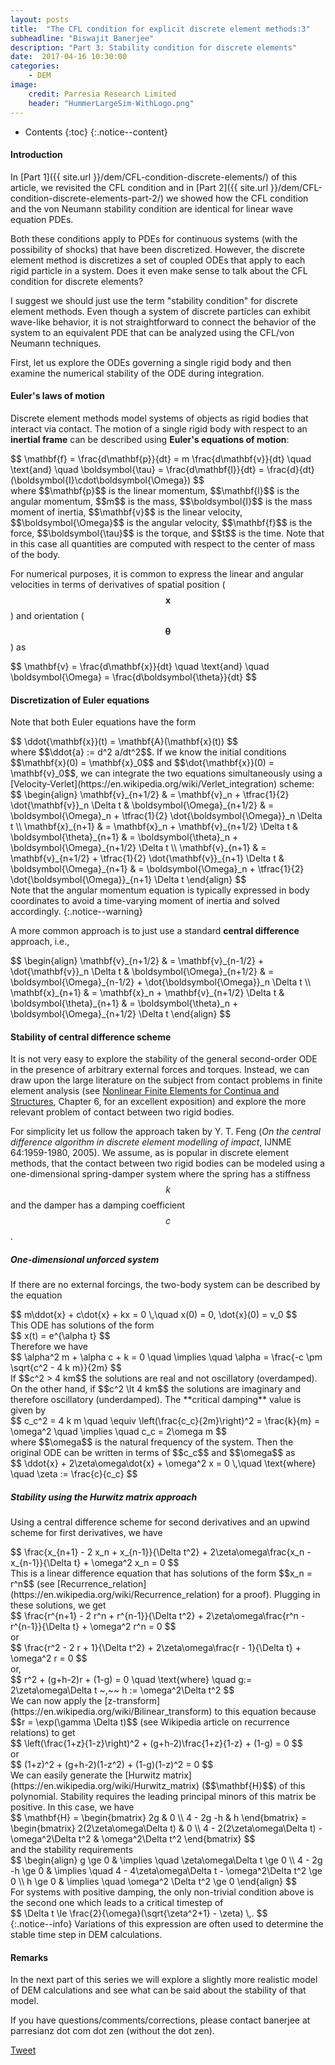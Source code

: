 ```yaml
---
layout: posts
title:  "The CFL condition for explicit discrete element methods:3"
subheadline: "Biswajit Banerjee"
description: "Part 3: Stability condition for discrete elements"
date:  2017-04-16 10:30:00
categories:
    - DEM
image:
    credit: Parresia Research Limited
    header: "HummerLargeSim-WithLogo.png"
---
```


- Contents
{:toc}
{:.notice--content}

#### Introduction ####
In [Part 1]({{ site.url }}/dem/CFL-condition-discrete-elements/) of this article,
we revisited the CFL condition and in [Part 2]({{ site.url }}/dem/CFL-condition-discrete-elements-part-2/) we showed how the CFL condition and the von Neumann stability condition are
identical for linear wave equation PDEs.

Both these conditions apply to PDEs for continuous systems (with the possibility
of shocks) that have been discretized.  However, the discrete element method is
discretizes a set of coupled ODEs that apply to each rigid particle in a system.
Does it even make sense to talk about the CFL condition for discrete elements?

I suggest we should just use the term "stability condition" for discrete element 
methods. Even though a system of discrete particles can exhibit wave-like behavior,
it is not straightforward to connect the behavior of the system to an equivalent
PDE that can be analyzed using the CFL/von Neumann techniques.

First, let us explore the ODEs governing a single rigid body and then examine the
numerical stability of the ODE during integration.

#### Euler's laws of motion ####
Discrete element methods model systems of objects as rigid bodies that interact
via contact.  The motion of a single rigid body with respect to an **inertial frame**
can be described using **Euler's equations of motion**:
<div>
$$
  \mathbf{f} = \frac{d\mathbf{p}}{dt} = m \frac{d\mathbf{v}}{dt} \quad \text{and} \quad
  \boldsymbol{\tau} = \frac{d\mathbf{l}}{dt} = \frac{d}{dt}(\boldsymbol{I}\cdot\boldsymbol{\Omega})
$$
</div>
where $$\mathbf{p}$$ is the linear momentum, $$\mathbf{l}$$ is the angular momentum,
$$m$$ is the mass, $$\boldsymbol{I}$$ is the mass moment of inertia, $$\mathbf{v}$$ is
the linear velocity, $$\boldsymbol{\Omega}$$ is the angular velocity, $$\mathbf{f}$$ is
the force, $$\boldsymbol{\tau}$$ is the torque, and $$t$$ is the time.  Note that
in this case all quantities are computed with respect to the center of mass of the body.

For numerical purposes, it is common to express the linear and angular velocities in
terms of derivatives of spatial position ($$\mathbf{x}$$) and
orientation ($$\mathbf{\theta}$$) as
<div>
$$
  \mathbf{v} = \frac{d\mathbf{x}}{dt} \quad \text{and} \quad
  \boldsymbol{\Omega} = \frac{d\boldsymbol{\theta}}{dt}
$$
</div>

#### Discretization of Euler equations ####
Note that both Euler equations have the form
<div>
$$
  \ddot{\mathbf{x}}(t) = \mathbf{A}(\mathbf{x}(t))
$$
</div>
where $$\ddot{a} := d^2 a/dt^2$$.  If we know the initial conditions $$\mathbf{x}(0) = \mathbf{x}_0$$ and $$\dot{\mathbf{x}}(0) = \mathbf{v}_0$$, we can integrate the two equations
simultaneously using a [Velocity-Verlet](https://en.wikipedia.org/wiki/Verlet_integration)
scheme:
<div>
$$
  \begin{align}
  \mathbf{v}_{n+1/2} & = \mathbf{v}_n + \tfrac{1}{2} \dot{\mathbf{v}}_n \Delta t 
  & \boldsymbol{\Omega}_{n+1/2} & = \boldsymbol{\Omega}_n +
     \tfrac{1}{2} \dot{\boldsymbol{\Omega}}_n \Delta t \\
  \mathbf{x}_{n+1} & = \mathbf{x}_n + \mathbf{v}_{n+1/2} \Delta t
  & \boldsymbol{\theta}_{n+1} & = \boldsymbol{\theta}_n +
    \boldsymbol{\Omega}_{n+1/2} \Delta t \\
  \mathbf{v}_{n+1} & = \mathbf{v}_{n+1/2} + \tfrac{1}{2} \dot{\mathbf{v}}_{n+1} \Delta t 
  & \boldsymbol{\Omega}_{n+1} & = \boldsymbol{\Omega}_n +
     \tfrac{1}{2} \dot{\boldsymbol{\Omega}}_{n+1} \Delta t 
  \end{align}
$$
</div>
Note that the angular momentum equation is typically
expressed in body coordinates to avoid a time-varying moment of inertia and solved
accordingly.
{:.notice--warning}

A more common approach is to just use a standard **central difference** approach, i.e.,
<div>
$$
  \begin{align}
  \mathbf{v}_{n+1/2} & = \mathbf{v}_{n-1/2} + \dot{\mathbf{v}}_n \Delta t 
  & \boldsymbol{\Omega}_{n+1/2} & = \boldsymbol{\Omega}_{n-1/2} +
     \dot{\boldsymbol{\Omega}}_n \Delta t \\
  \mathbf{x}_{n+1} & = \mathbf{x}_n + \mathbf{v}_{n+1/2} \Delta t
  & \boldsymbol{\theta}_{n+1} & = \boldsymbol{\theta}_n +
    \boldsymbol{\Omega}_{n+1/2} \Delta t 
  \end{align}
$$
</div>

#### Stability of central difference scheme ####
It is not very easy to explore the stability of the general second-order ODE in the presence
of arbitrary external forces and torques.  Instead, we can draw upon the large literature
on the subject from contact problems in finite element analysis (see [Nonlinear Finite Elements for Continua and Structures](https://books.google.co.nz/books?id=BQpfAQAAQBAJ&dq=nonlinear+finite+elements+of+continua+and+structures), Chapter 6, for an excellent exposition) and explore the more relevant problem of contact between two rigid bodies.

For simplicity let us follow the approach taken by Y. T. Feng
(*On the central difference algorithm in discrete element modelling of impact*, IJNME 64:1959-1980, 2005).
We assume, as is popular in discrete element methods, that the contact between two rigid bodies
can be modeled using a one-dimensional spring-damper system where the spring has a stiffness $$k$$
and the damper has a damping coefficient $$c$$.

##### One-dimensional unforced system #####
If there are no external forcings, the two-body system can be described by the equation
<div>
$$
  m\ddot{x} + c\dot{x} + kx = 0 \,\quad x(0) = 0, \dot{x}(0) = v_0
$$
</div>
This ODE has solutions of the form
<div>
$$
  x(t) = e^{\alpha t}
$$
</div>
Therefore we have
<div>
$$
  \alpha^2 m + \alpha c + k = 0
  \quad \implies \quad
  \alpha = \frac{-c \pm \sqrt{c^2 - 4 k m}}{2m} 
$$
</div>
If $$c^2 > 4 km$$ the solutions are real and not oscillatory (overdamped).  On the other
hand, if $$c^2 \lt 4 km$$ the solutions are imaginary and therefore oscillatory (underdamped).
The **critical damping** value is given by
<div>
$$
  c_c^2 = 4 k m \quad \equiv \left(\frac{c_c}{2m}\right)^2 = \frac{k}{m} = \omega^2
  \quad \implies \quad c_c = 2\omega m
$$
</div>
where $$\omega$$ is the natural frequency of the system. Then the original ODE can be
written in terms of $$c_c$$ and $$\omega$$ as
<div>
$$
  \ddot{x} + 2\zeta\omega\dot{x} + \omega^2 x = 0 \,\quad \text{where} \quad \zeta := \frac{c}{c_c}
$$
</div>

##### Stability using the Hurwitz matrix approach #####
Using a central difference scheme for second derivatives and an upwind scheme for first derivatives,
we have
<div>
$$
  \frac{x_{n+1} - 2 x_n + x_{n-1}}{\Delta t^2} +
  2\zeta\omega\frac{x_n - x_{n-1}}{\Delta t} + \omega^2 x_n = 0 
$$
</div>
This is a linear difference equation that has solutions of the form $$x_n = r^n$$ (see [Recurrence_relation](https://en.wikipedia.org/wiki/Recurrence_relation) for a proof). Plugging in these solutions, we get
<div>
$$
  \frac{r^{n+1} - 2 r^n + r^{n-1}}{\Delta t^2} +
  2\zeta\omega\frac{r^n - r^{n-1}}{\Delta t} + \omega^2 r^n = 0 
$$
</div>
or
<div>
$$
  \frac{r^2 - 2 r + 1}{\Delta t^2} +
  2\zeta\omega\frac{r - 1}{\Delta t} + \omega^2 r = 0 
$$
</div>
or,
<div>
$$
  r^2 + (g+h-2)r + (1-g) = 0 \quad \text{where} \quad g:= 2\zeta\omega\Delta t ~,~~ h := \omega^2\Delta t^2
$$
</div>
We can now apply the [z-transform](https://en.wikipedia.org/wiki/Bilinear_transform) to this
equation because $$r = \exp(\gamma \Delta t)$$ (see Wikipedia article on recurrence relations)
to get
<div>
$$
 \left(\frac{1+z}{1-z}\right)^2 + (g+h-2)\frac{1+z}{1-z} + (1-g) = 0
$$
</div>
or
<div>
$$
 (1+z)^2 + (g+h-2)(1-z^2) + (1-g)(1-z)^2 = 0
$$
</div>
We can easily generate the [Hurwitz matrix](https://en.wikipedia.org/wiki/Hurwitz_matrix)
($$\mathbf{H}$$) of this
polynomial. Stability requires the leading principal minors of this matrix be positive.
In this case, we have
<div>
$$
  \mathbf{H} = \begin{bmatrix} 2g & 0 \\ 4 - 2g -h & h \end{bmatrix}
    = \begin{bmatrix} 2(2\zeta\omega\Delta t) & 0 \\ 4 - 2(2\zeta\omega\Delta t) -\omega^2\Delta t^2 & \omega^2\Delta t^2 \end{bmatrix}
$$
</div>
and the stability requirements
<div>
$$
  \begin{align}
  g \ge 0  & \implies \quad \zeta\omega\Delta t \ge 0 \\
  4 - 2g -h \ge 0 & \implies \quad 4 - 4\zeta\omega\Delta t - \omega^2\Delta t^2 \ge 0 \\
  h \ge 0 & \implies \quad \omega^2 \Delta t^2 \ge 0
  \end{align}
$$
</div>
For systems with positive damping, the only non-trivial condition above is the second one
which leads to a critical timestep of
<div>
$$
  \Delta t \le \frac{2}{\omega}(\sqrt{\zeta^2+1} - \zeta) \,.
$$
</div>
{:.notice--info}
Variations of this expression are often used to determine the stable time step in DEM
calculations.

#### Remarks ####
In the next part of this series we will explore a slightly more realistic model of
DEM calculations and see what can be said about the stability of that model.

If you have questions/comments/corrections, please contact banerjee at parresianz dot com dot zen (without the dot zen).


<a class="twitter-share-button" href="https://twitter.com/intent/tweet" data-via="parresianz"> Tweet</a>
<script src="//platform.linkedin.com/in.js" type="text/javascript">
  lang: en_US
</script>
<script type="IN/Share" data-counter="right"></script>

